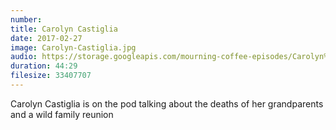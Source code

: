 ```yaml
---
number: 
title: Carolyn Castiglia
date: 2017-02-27
image: Carolyn-Castiglia.jpg
audio: https://storage.googleapis.com/mourning-coffee-episodes/Carolyn%20Castiglia%20Release.mp3
duration: 44:29
filesize: 33407707
---
```


Carolyn Castiglia is on the pod talking about the deaths of her grandparents and a wild family reunion
